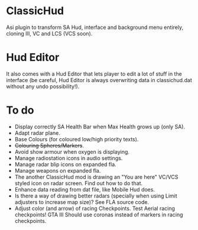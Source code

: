 # ClassicHud

Asi plugin to transform SA Hud, interface and background menu entirely, cloning III, VC and LCS (VCS soon).

# Hud Editor

It also comes with a Hud Editor that lets player to edit a lot of stuff in the interface (be careful, Hud Editor is always overwriting data in classichud.dat without any undo possibility!).

# To do

- Display correctly SA Health Bar when Max Health grows up (only SA).
- Adapt radar plane.
- Base Colours (for coloured low/high priority texts).
- ~~Colouring Spheres/Markers~~.
- Avoid show armour when oxygen is displaying.
- Manage radiostation icons in audio settings.
- Manage radar blip icons on expanded fla.
- Manage weapons on expanded fla.
- The another ClassicHud mod is drawing an "You are here" VC/VCS styled icon on radar screen. Find out how to do that.
- Enhance data reading from dat file, like Mobile Hud does.
- Is there a way of drawing better radars (specially when using Limit adjusters to increase map size)? See FLA source code.
- Adjust color (and arrow) of racing Checkpoints. Test Aerial racing checkpoints! GTA III Should use coronas instead of markers in racing checkpoints.
